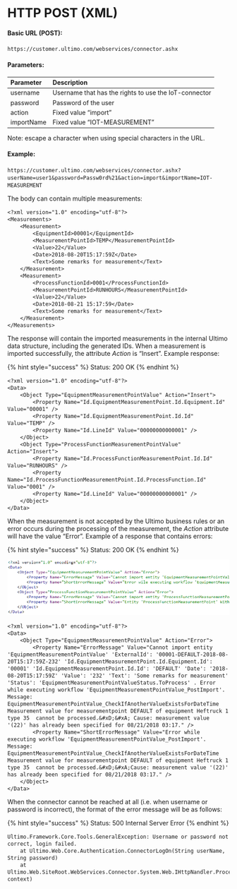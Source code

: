 # HTTP POST \(XML\)

#### Basic URL \(POST\):

`https://customer.ultimo.com/webservices/connector.ashx`

#### Parameters:

| Parameter | Description |
| :--- | :--- |
| username | Username that has the rights to use the IoT-connector |
| password | Password of the user |
| action | Fixed value “import” |
| importName | Fixed value “IOT-MEASUREMENT” |

Note: escape a character when using special characters in the URL.

#### Example:

`https://customer.ultimo.com/webservices/connector.ashx?userName=user1&password=Passw0rd%21&action=import&importName=IOT-MEASUREMENT`

The body can contain multiple measurements:

```markup
<?xml version="1.0" encoding="utf-8"?>
<Measurements>
	<Measurement>
		<EquipmentId>00001</EquipmentId>
		<MeasurementPointId>TEMP</MeasurementPointId>
		<Value>22</Value>
		<Date>2018-08-20T15:17:59Z</Date>
		<Text>Some remarks for measurement</Text>
	</Measurement>
	<Measurement>
		<ProcessFunctionId>0001</ProcessFunctionId>
		<MeasurementPointId>RUNHOURS</MeasurementPointId>
		<Value>22</Value>
		<Date>2018-08-21 15:17:59</Date>
		<Text>Some remarks for measurement</Text>
	</Measurement>
</Measurements>
```

The response will contain the imported measurements in the internal Ultimo data structure, including the generated IDs. When a measurement is imported successfully, the attribute _Action_ is “Insert”. Example response:

{% hint style="success" %}
Status: 200 OK
{% endhint %}

```markup
<?xml version="1.0" encoding="utf-8"?>
<Data>
	<Object Type="EquipmentMeasurementPointValue" Action="Insert">
		<Property Name="Id.EquipmentMeasurementPoint.Id.Equipment.Id" Value="00001" />
		<Property Name="Id.EquipmentMeasurementPoint.Id.Id" Value="TEMP" />
		<Property Name="Id.LineId" Value="00000000000001" />
	</Object>
	<Object Type="ProcessFunctionMeasurementPointValue" Action="Insert">
		<Property Name="Id.ProcessFunctionMeasurementPoint.Id.Id" Value="RUNHOURS" />
		<Property Name="Id.ProcessFunctionMeasurementPoint.Id.ProcessFunction.Id" Value="0001" />
		<Property Name="Id.LineId" Value="00000000000001" />
	</Object>
</Data>
```

When the measurement is not accepted by the Ultimo business rules or an error occurs during the processing of the measurement, the _Action_ attribute will have the value “Error”. Example of a response that contains errors:

{% hint style="success" %}
Status: 200 OK
{% endhint %}

![](../../.gitbook/assets/14%20%281%29.png)

```markup
<?xml version="1.0" encoding="utf-8"?>
<Data>
	<Object Type="EquipmentMeasurementPointValue" Action="Error">
		<Property Name="ErrorMessage" Value="Cannot import entity 'EquipmentMeasurementPointValue' 'ExternalId': '00001-DEFAULT-2018-08-20T15:17:59Z-232' 'Id.EquipmentMeasurementPoint.Id.Equipment.Id': '00001' 'Id.EquipmentMeasurementPoint.Id.Id': 'DEFAULT' 'Date': '2018-08-20T15:17:59Z' 'Value': '232' 'Text': 'Some remarks for measurement' 'Status': 'EquipmentMeasurementPointValueStatus.ToProcess' . Error while executing workflow 'EquipmentMeasurementPointValue_PostImport'. Message: EquipmentMeasurementPointValue_CheckIfAnotherValueExistsForDateTime Measurement value for measurementpoint DEFAULT of equipment Heftruck 1 type 35  cannot be processed.&#xD;&#xA; Cause: measurement value '(22)' has already been specified for 08/21/2018 03:17." />
		<Property Name="ShortErrorMessage" Value="Error while executing workflow 'EquipmentMeasurementPointValue_PostImport'. Message: EquipmentMeasurementPointValue_CheckIfAnotherValueExistsForDateTime Measurement value for measurementpoint DEFAULT of equipment Heftruck 1 type 35  cannot be processed.&#xD;&#xA;Cause: measurement value '(22)' has already been specified for 08/21/2018 03:17." />
	</Object>
</Data>

```

When the connector cannot be reached at all \(i.e. when username or password is incorrect\), the format of the error message will be as follows:

{% hint style="success" %}
Status: 500 Internal Server Error
{% endhint %}

```markup
Ultimo.Framework.Core.Tools.GeneralException: Username or password not correct, login failed. 
	at Ultimo.Web.Core.Authentication.ConnectorLogOn(String userName, String password) 
	at Ultimo.Web.SiteRoot.WebServices.Connector.System.Web.IHttpNandler.ProcessRequest(HttpContext context) 
```

### 

